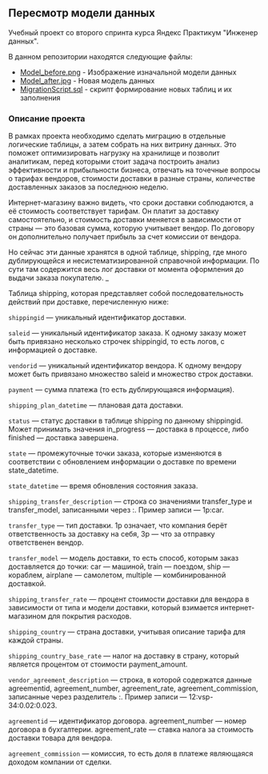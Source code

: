 ## Пересмотр модели данных

Учебный проект со второго спринта курса Яндекс Практикум "Инженер данных".

В данном репозитории находятся следующие файлы:
- [Model_before.png](https://github.com/IgorGoltsov/portfolio/blob/main/Migration/Model_before.png) - Изображение изначальной модели данных 
- [Model_after.jpg](https://github.com/IgorGoltsov/portfolio/blob/main/Migration/Model_after.png) - Новая модель данных
- [MigrationScript.sql](https://github.com/IgorGoltsov/portfolio/blob/main/Migration/Migration.sql) - скрипт формирование новых таблиц и их заполнения

### Описание проекта

В рамках проекта необходимо сделать миграцию в отдельные логические таблицы, а затем собрать на них витрину данных. Это поможет оптимизировать нагрузку на хранилище и позволит аналитикам, перед которыми стоит задача построить анализ эффективности и прибыльности бизнеса, отвечать на точечные вопросы о тарифах вендоров, стоимости доставки в разные страны, количестве доставленных заказов за последнюю неделю. 

Интернет-магазину важно видеть, что сроки доставки соблюдаются, а её стоимость соответствует тарифам. Он платит за доставку самостоятельно, и стоимость доставки меняется в зависимости от страны — это базовая сумма, которую учитывает вендор. По договору он дополнительно получает прибыль за счет комиссии от вендора.

Но сейчас эти данные хранятся в одной таблице, shipping, где много дублирующейся и несистематизированной справочной информации. По сути там содержится весь лог доставки от момента оформления до выдачи заказа покупателю.
_

Таблица shipping, которая представляет собой последовательность действий при доставке, перечисленную ниже:

`shippingid` — уникальный идентификатор доставки.

`saleid` — уникальный идентификатор заказа. К одному заказу может быть привязано несколько строчек shippingid, то есть логов, с информацией о доставке.

`vendorid` — уникальный идентификатор вендора. К одному вендору может быть привязано множество saleid и множество строк доставки.

`payment` — сумма платежа (то есть дублирующаяся информация).

`shipping_plan_datetime` — плановая дата доставки.

`status` — статус доставки в таблице shipping по данному shippingid. Может принимать значения in_progress — доставка в процессе, либо finished — доставка завершена.

`state` — промежуточные точки заказа, которые изменяются в соответствии с обновлением информации о доставке по времени state_datetime.

`state_datetime` — время обновления состояния заказа.

`shipping_transfer_description` — строка со значениями transfer_type и transfer_model, записанными через :. Пример записи — 1p:car.

`transfer_type` — тип доставки. 1p означает, что компания берёт ответственность за доставку на себя, 3p — что за отправку ответственен вендор.

`transfer_model` — модель доставки, то есть способ, которым заказ доставляется до точки: car — машиной, train — поездом, ship — кораблем, airplane — самолетом, multiple — комбинированной доставкой.

`shipping_transfer_rate` — процент стоимости доставки для вендора в зависимости от типа и модели доставки, который взимается интернет-магазином для покрытия расходов.

`shipping_country` — страна доставки, учитывая описание тарифа для каждой страны.

`shipping_country_base_rate` — налог на доставку в страну, который является процентом от стоимости payment_amount.

`vendor_agreement_description` — строка, в которой содержатся данные agreementid, agreement_number, agreement_rate, agreement_commission, записанные через разделитель :. Пример записи — 12:vsp-34:0.02:0.023.

`agreementid` — идентификатор договора. agreement_number — номер договора в бухгалтерии. agreement_rate — ставка налога за стоимость доставки товара для вендора. 

`agreement_commission` — комиссия, то есть доля в платеже являющаяся доходом компании от сделки.
